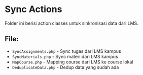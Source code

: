 # Sync Actions

Folder ini berisi action classes untuk sinkronisasi data dari LMS.

## File:
- `SyncAssignments.php` - Sync tugas dari LMS kampus
- `SyncMaterials.php` - Sync materi dari LMS kampus
- `MapCourse.php` - Mapping course dari LMS ke course lokal
- `DeduplicateData.php` - Dedup data yang sudah ada

